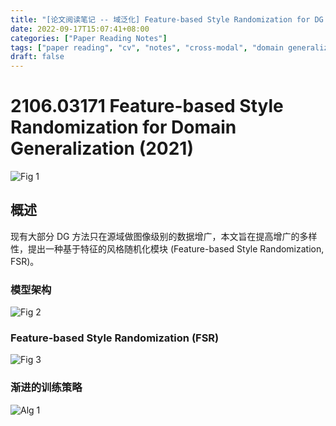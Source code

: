 ```yaml
---
title: "[论文阅读笔记 -- 域泛化] Feature-based Style Randomization for DG (2021)"
date: 2022-09-17T15:07:41+08:00
categories: ["Paper Reading Notes"]
tags: ["paper reading", "cv", "notes", "cross-modal", "domain generalization"]
draft: false
---
```


# 2106.03171 Feature-based Style Randomization for Domain Generalization (2021)

![Fig 1](/images/2022/PRN269/1.png)

## 概述

现有大部分 DG 方法只在源域做图像级别的数据增广，本文旨在提高增广的多样性，提出一种基于特征的风格随机化模块 (Feature-based Style Randomization, FSR)。  

### 模型架构

![Fig 2](/images/2022/PRN269/2.png)

### Feature-based Style Randomization (FSR)

![Fig 3](/images/2022/PRN269/3.png)

### 渐进的训练策略

![Alg 1](/images/2022/PRN269/A1.png)
